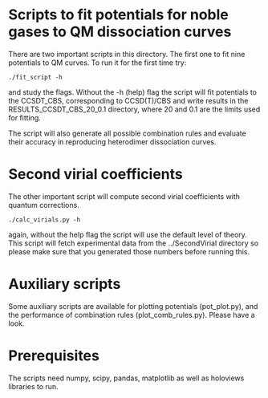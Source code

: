Scripts to fit potentials for noble gases to QM dissociation curves
===================================================================
There are two important scripts in this directory. The first one to
fit nine potentials to QM curves. To run it for the first time try:
```
./fit_script -h
```
and study the flags. Without the -h (help) flag the script will fit
potentials to the CCSDT_CBS, corresponding to CCSD(T)/CBS and write
results in the RESULTS_CCSDT_CBS_20_0.1 directory, where 20 and 0.1
are the limits used for fitting.

The script will also generate all possible combination rules and evaluate
their accuracy in reproducing heterodimer dissociation curves.

Second virial coefficients
==========================
The other important script will compute second virial coefficients with
quantum corrections.
```
./calc_virials.py -h
```
again, without the help flag the script will use the default level of theory.
This script will fetch experimental data from the ../SecondVirial directory
so please make sure that you generated those numbers before running this.

Auxiliary scripts
=================
Some auxiliary scripts are available for plotting potentials (pot_plot.py), 
and the performance of combination rules (plot_comb_rules.py). 
Please have a look.

Prerequisites
=============
The scripts need numpy, scipy, pandas, matplotlib as well as holoviews 
libraries to run.

